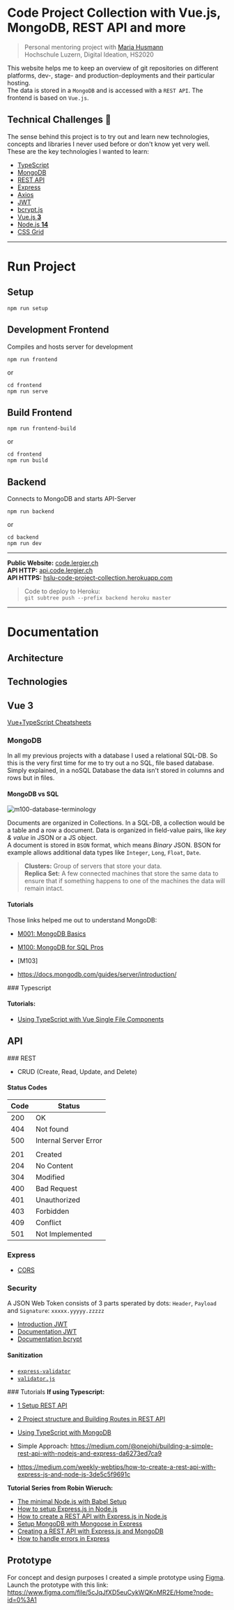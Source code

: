 # Code Project Collection with Vue.js, MongoDB, REST API and more

>Personal mentoring project with [Maria Husmann](https://github.com/mhusm)  
Hochschule Luzern, Digital Ideation, HS2020


This website helps me to keep an overview of git repositories on different platforms, dev-, stage- and production-deployments and their particular hosting.  
The data is stored in a `MongoDB` and is accessed with a `REST API`. The frontend is based on `Vue.js`.


## Technical Challenges :rocket:
The sense behind this project is to try out and learn new technologies, concepts and libraries I never used before or don't know yet very well.  
These are the key technologies I wanted to learn:
- [TypeScript](https://www.typescriptlang.org/)
- [MongoDB](https://www.mongodb.com/)
- [REST API](https://restfulapi.net/)
- [Express](https://expressjs.com/)
- [Axios](https://github.com/axios/axios)
- [JWT](https://jwt.io/)
- [bcrypt.js](https://github.com/dcodeIO/bcrypt.js)
- [Vue.js **3**](https://v3.vuejs.org/)
- [Node.js **14**](https://nodejs.org/)
- [CSS Grid](https://developer.mozilla.org/en-US/docs/Web/CSS/CSS_Grid_Layout)

---

# Run Project

## Setup
```
npm run setup
```

## Development Frontend
Compiles and hosts server for development
```
npm run frontend
```
or
```
cd frontend
npm run serve
```

## Build Frontend
```
npm run frontend-build
```
or
```
cd frontend
npm run build
```

## Backend
Connects to MongoDB and starts API-Server
```
npm run backend
```
or
```
cd backend
npm run dev
```

---

__Public Website:__ [code.lergier.ch](https://code.lergier.ch)  
__API HTTP:__ [api.code.lergier.ch](http://api.code.lergier.ch)  
__API HTTPS:__ [hslu-code-project-collection.herokuapp.com](https://hslu-code-project-collection.herokuapp.com/)

> Code to deploy to Heroku:  
```git subtree push --prefix backend heroku master```

---

# Documentation

## Architecture  

## Technologies 

## Vue 3
[Vue+TypeScript Cheatsheets](https://github.com/typescript-cheatsheets/vue)

### MongoDB
In all my previous projects with a database I used a relational SQL-DB. So this is the very first time for me to try out a no SQL, file based database. Simply explained, in a noSQL Database the data isn't stored in columns and rows but in files.  

#### MongoDB vs SQL

![m100-database-terminology](https://university-courses.s3.amazonaws.com/M100/m100-database-terminology.png)  

Documents are organized in Collections. In a SQL-DB, a collection would be a table and a row a document.
Data is organized in field-value pairs, like _key & value_ in JSON or a JS object.  
A document is stored in `BSON` format, which means _Binary_ JSON. BSON for example allows additional data types like `Integer`, `Long`, `Float`, `Date`.

>__Clusters:__ Group of servers that store your data.  
__Replica Set:__ A few connected machines that store the same data to ensure that if something happens to one of the machines the data will remain intact.


#### Tutorials
Those links helped me out to understand MongoDB:
- [M001: MongoDB Basics](https://university.mongodb.com/courses/M001/about)
- [M100: MongoDB for SQL Pros](https://university.mongodb.com/courses/M100/about)
- [M103]

- https://docs.mongodb.com/guides/server/introduction/

### Typescript
#### Tutorials:
- [Using TypeScript with Vue Single File Components](https://www.digitalocean.com/community/tutorials/vuejs-using-typescript-with-vue)

## API
### REST
- CRUD (Create, Read, Update, and Delete)

#### Status Codes
| Code | Status                |
|------|-----------------------|
| 200  | OK                    |
| 404  | Not found             |
| 500  | Internal Server Error |
|      |                       |
| 201  | Created               |
| 204  | No Content            |
| 304  | Modified              |
| 400  | Bad Request           |
| 401  | Unauthorized          |
| 403  | Forbidden             |
| 409  | Conflict             |
| 501  | Not Implemented       |

### Express
- [CORS](https://github.com/expressjs/cors)

### Security
A JSON Web Token consists of 3 parts sperated by dots: `Header`, `Payload` and `Signature`: `xxxxx.yyyyy.zzzzz`
- [Introduction JWT](https://jwt.io/introduction/)
- [Documentation JWT](https://github.com/auth0/node-jsonwebtoken)
- [Documentation bcrypt](https://github.com/kelektiv/node.bcrypt.js)

#### Sanitization
- [```express-validator```](https://express-validator.github.io/docs/index.html)
- [```validator.js```](https://github.com/validatorjs/validator.js#validators)

### Tutorials
__If using Typescript:__  
- [1 Setup REST API](https://levelup.gitconnected.com/setup-restful-api-with-node-js-express-mongodb-using-typescript-261959ef0998)
- [2 Project structure and Building Routes in REST API](https://levelup.gitconnected.com/project-structure-and-building-routes-of-restful-api-with-node-js-f3a8b53d94e7)  
- [Using TypeScript with MongoDB](https://medium.com/swlh/using-typescript-with-mongodb-393caf7adfef)


- Simple Approach: https://medium.com/@onejohi/building-a-simple-rest-api-with-nodejs-and-express-da6273ed7ca9
- https://medium.com/weekly-webtips/how-to-create-a-rest-api-with-express-js-and-node-js-3de5c5f9691c  


__Tutorial Series from Robin Wieruch:__
- [The minimal Node.js with Babel Setup](https://www.robinwieruch.de/minimal-node-js-babel-setup)
- [How to setup Express.js in Node.js](https://www.robinwieruch.de/node-js-express-tutorial)
- [How to create a REST API with Express.js in Node.js](https://www.robinwieruch.de/node-express-server-rest-api)
- [Setup MongoDB with Mongoose in Express](https://www.robinwieruch.de/mongodb-express-setup-tutorial/)
- [Creating a REST API with Express.js and MongoDB](https://www.robinwieruch.de/mongodb-express-node-rest-api/)
- [How to handle errors in Express](https://www.robinwieruch.de/node-express-error-handling)


## Prototype
For concept and design purposes I created a simple prototype using [Figma](https://www.figma.com/).  
Launch the prototype with this link: https://www.figma.com/file/5cJqJfXD5euCykWQKnMR2E/Home?node-id=0%3A1